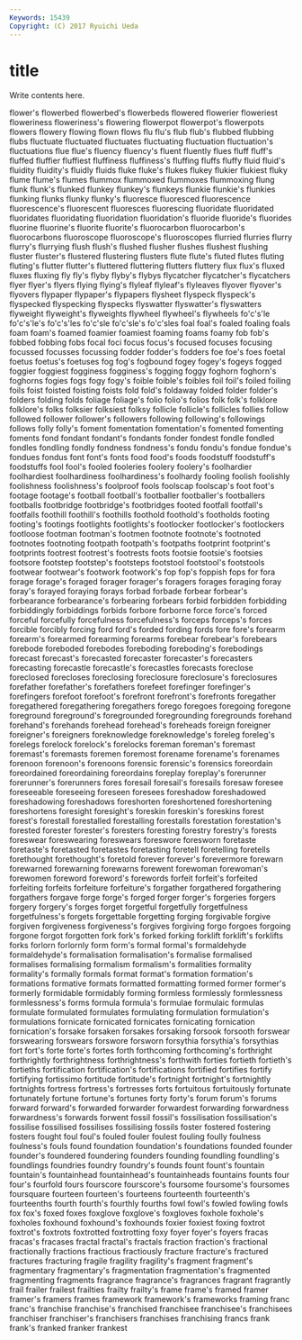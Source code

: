 ```yaml
---
Keywords: 15439 
Copyright: (C) 2017 Ryuichi Ueda
---
```


# title

Write contents here.

flower's flowerbed flowerbed's flowerbeds flowered flowerier floweriest floweriness floweriness's flowering
flowerpot flowerpot's flowerpots flowers flowery flowing flown flows flu flu's
flub flub's flubbed flubbing flubs fluctuate fluctuated fluctuates fluctuating fluctuation
fluctuation's fluctuations flue flue's fluency fluency's fluent fluently flues fluff
fluff's fluffed fluffier fluffiest fluffiness fluffiness's fluffing fluffs fluffy fluid
fluid's fluidity fluidity's fluidly fluids fluke fluke's flukes flukey flukier
flukiest fluky flume flume's flumes flummox flummoxed flummoxes flummoxing flung
flunk flunk's flunked flunkey flunkey's flunkeys flunkie flunkie's flunkies flunking
flunks flunky flunky's fluoresce fluoresced fluorescence fluorescence's fluorescent fluoresces fluorescing
fluoridate fluoridated fluoridates fluoridating fluoridation fluoridation's fluoride fluoride's fluorides fluorine
fluorine's fluorite fluorite's fluorocarbon fluorocarbon's fluorocarbons fluoroscope fluoroscope's fluoroscopes flurried
flurries flurry flurry's flurrying flush flush's flushed flusher flushes flushest
flushing fluster fluster's flustered flustering flusters flute flute's fluted flutes
fluting fluting's flutter flutter's fluttered fluttering flutters fluttery flux flux's
fluxed fluxes fluxing fly fly's flyby flyby's flybys flycatcher flycatcher's
flycatchers flyer flyer's flyers flying flying's flyleaf flyleaf's flyleaves flyover
flyover's flyovers flypaper flypaper's flypapers flysheet flyspeck flyspeck's flyspecked flyspecking
flyspecks flyswatter flyswatter's flyswatters flyweight flyweight's flyweights flywheel flywheel's flywheels
fo'c's'le fo'c's'le's fo'c's'les fo'c'sle fo'c'sle's fo'c'sles foal foal's foaled foaling
foals foam foam's foamed foamier foamiest foaming foams foamy fob
fob's fobbed fobbing fobs focal foci focus focus's focused focuses
focusing focussed focusses focussing fodder fodder's fodders foe foe's foes
foetal foetus foetus's foetuses fog fog's fogbound fogey fogey's fogeys
fogged foggier foggiest fogginess fogginess's fogging foggy foghorn foghorn's foghorns
fogies fogs fogy fogy's foible foible's foibles foil foil's foiled
foiling foils foist foisted foisting foists fold fold's foldaway folded
folder folder's folders folding folds foliage foliage's folio folio's folios
folk folk's folklore folklore's folks folksier folksiest folksy follicle follicle's
follicles follies follow followed follower follower's followers following following's followings
follows folly folly's foment fomentation fomentation's fomented fomenting foments fond
fondant fondant's fondants fonder fondest fondle fondled fondles fondling fondly
fondness fondness's fondu fondu's fondue fondue's fondues fondus font font's
fonts food food's foods foodstuff foodstuff's foodstuffs fool fool's fooled
fooleries foolery foolery's foolhardier foolhardiest foolhardiness foolhardiness's foolhardy fooling foolish
foolishly foolishness foolishness's foolproof fools foolscap foolscap's foot foot's footage
footage's football football's footballer footballer's footballers footballs footbridge footbridge's footbridges
footed footfall footfall's footfalls foothill foothill's foothills foothold foothold's footholds
footing footing's footings footlights footlights's footlocker footlocker's footlockers footloose footman
footman's footmen footnote footnote's footnoted footnotes footnoting footpath footpath's footpaths
footprint footprint's footprints footrest footrest's footrests foots footsie footsie's footsies
footsore footstep footstep's footsteps footstool footstool's footstools footwear footwear's footwork
footwork's fop fop's foppish fops for fora forage forage's foraged
forager forager's foragers forages foraging foray foray's forayed foraying forays
forbad forbade forbear forbear's forbearance forbearance's forbearing forbears forbid forbidden
forbidding forbiddingly forbiddings forbids forbore forborne force force's forced forceful
forcefully forcefulness forcefulness's forceps forceps's forces forcible forcibly forcing ford
ford's forded fording fords fore fore's forearm forearm's forearmed forearming
forearms forebear forebear's forebears forebode foreboded forebodes foreboding foreboding's forebodings
forecast forecast's forecasted forecaster forecaster's forecasters forecasting forecastle forecastle's forecastles
forecasts foreclose foreclosed forecloses foreclosing foreclosure foreclosure's foreclosures forefather forefather's
forefathers forefeet forefinger forefinger's forefingers forefoot forefoot's forefront forefront's forefronts
foregather foregathered foregathering foregathers forego foregoes foregoing foregone foreground foreground's
foregrounded foregrounding foregrounds forehand forehand's forehands forehead forehead's foreheads foreign
foreigner foreigner's foreigners foreknowledge foreknowledge's foreleg foreleg's forelegs forelock forelock's
forelocks foreman foreman's foremast foremast's foremasts foremen foremost forename forename's
forenames forenoon forenoon's forenoons forensic forensic's forensics foreordain foreordained foreordaining
foreordains foreplay foreplay's forerunner forerunner's forerunners fores foresail foresail's foresails
foresaw foresee foreseeable foreseeing foreseen foresees foreshadow foreshadowed foreshadowing foreshadows
foreshorten foreshortened foreshortening foreshortens foresight foresight's foreskin foreskin's foreskins forest
forest's forestall forestalled forestalling forestalls forestation forestation's forested forester forester's
foresters foresting forestry forestry's forests foreswear foreswearing foreswears foreswore foresworn
foretaste foretaste's foretasted foretastes foretasting foretell foretelling foretells forethought forethought's
foretold forever forever's forevermore forewarn forewarned forewarning forewarns forewent forewoman
forewoman's forewomen foreword foreword's forewords forfeit forfeit's forfeited forfeiting forfeits
forfeiture forfeiture's forgather forgathered forgathering forgathers forgave forge forge's forged
forger forger's forgeries forgers forgery forgery's forges forget forgetful forgetfully
forgetfulness forgetfulness's forgets forgettable forgetting forging forgivable forgive forgiven forgiveness
forgiveness's forgives forgiving forgo forgoes forgoing forgone forgot forgotten fork
fork's forked forking forklift forklift's forklifts forks forlorn forlornly form
form's formal formal's formaldehyde formaldehyde's formalisation formalisation's formalise formalised formalises
formalising formalism formalism's formalities formality formality's formally formals format format's
formation formation's formations formative formats formatted formatting formed former former's
formerly formidable formidably forming formless formlessly formlessness formlessness's forms formula
formula's formulae formulaic formulas formulate formulated formulates formulating formulation formulation's
formulations fornicate fornicated fornicates fornicating fornication fornication's forsake forsaken forsakes
forsaking forsook forsooth forswear forswearing forswears forswore forsworn forsythia forsythia's
forsythias fort fort's forte forte's fortes forth forthcoming forthcoming's forthright
forthrightly forthrightness forthrightness's forthwith forties fortieth fortieth's fortieths fortification fortification's
fortifications fortified fortifies fortify fortifying fortissimo fortitude fortitude's fortnight fortnight's
fortnightly fortnights fortress fortress's fortresses forts fortuitous fortuitously fortunate fortunately
fortune fortune's fortunes forty forty's forum forum's forums forward forward's
forwarded forwarder forwardest forwarding forwardness forwardness's forwards forwent fossil fossil's
fossilisation fossilisation's fossilise fossilised fossilises fossilising fossils foster fostered fostering
fosters fought foul foul's fouled fouler foulest fouling foully foulness
foulness's fouls found foundation foundation's foundations founded founder founder's foundered
foundering founders founding foundling foundling's foundlings foundries foundry foundry's founds
fount fount's fountain fountain's fountainhead fountainhead's fountainheads fountains founts four
four's fourfold fours fourscore fourscore's foursome foursome's foursomes foursquare fourteen
fourteen's fourteens fourteenth fourteenth's fourteenths fourth fourth's fourthly fourths fowl
fowl's fowled fowling fowls fox fox's foxed foxes foxglove foxglove's
foxgloves foxhole foxhole's foxholes foxhound foxhound's foxhounds foxier foxiest foxing
foxtrot foxtrot's foxtrots foxtrotted foxtrotting foxy foyer foyer's foyers fracas
fracas's fracases fractal fractal's fractals fraction fraction's fractional fractionally fractions
fractious fractiously fracture fracture's fractured fractures fracturing fragile fragility fragility's
fragment fragment's fragmentary fragmentary's fragmentation fragmentation's fragmented fragmenting fragments fragrance
fragrance's fragrances fragrant fragrantly frail frailer frailest frailties frailty frailty's
frame frame's framed framer framer's framers frames framework framework's frameworks
framing franc franc's franchise franchise's franchised franchisee franchisee's franchisees franchiser
franchiser's franchisers franchises franchising francs frank frank's franked franker frankest
